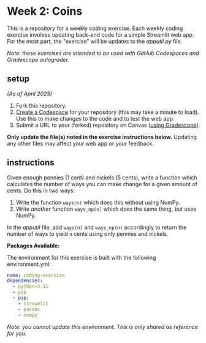 # Week 2: Coins

This is a repository for a weekly coding exercise. Each weekly coding exercise involves updating back-end code for a simple Streamlit web app. For the most part, the "exercise" will be updates to the *apputil.py* file.

*Note: these exercises are intended to be used with GitHub Codespaces and Gradescope autograder.*

## setup

*(As of April 2025)*

1. Fork this repository.
2. [Create a Codespace](https://docs.github.com/en/codespaces/developing-in-a-codespace/creating-a-codespace-for-a-repository#creating-a-codespace-for-a-repository) for your repository (this may take a minute to load). Use this to make changes to the code and to test the web app.
3. Submit a URL to your (forked) repository on Canvas ([using Gradescope](https://guides.gradescope.com/hc/en-us/articles/21865616724749-Submitting-a-Code-assignment)).

**Only update the file(s) noted in the exercise instructions below.** Updating any other files may affect your web app or your feedback.

## instructions

Given enough pennies (1 cent) and nickels (5 cents), write a function which calculates the number of ways you can make change for a given amount of cents. Do this in two ways:

1. Write the function `ways(n)` which does this without using NumPy.
2. Write *another* function `ways_np(n)` which does the same thing, but uses NumPy.

In the *apputil* file, add `ways(n)` and `ways_np(n)` accordingly to return the number of ways to yield `n` cents using only pennies and nickels.

**Packages Available:**

The environment for this exercise is built with the following environment.yml:

```yml
name: coding-exercise
dependencies:
  - python=3.11
  - pip
  - pip:
    - streamlit
    - pandas
    - numpy
```

*Note: you cannot update this environment. This is only shared as reference for you.*